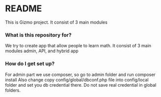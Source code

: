 # README #

This is Gizmo project. It consist of 3 main modules

### What is this repository for? ###

We try to create app that allow people to learn math.
It consist of 3 main modules admin, API, and hybrid app

### How do I get set up? ###

For admin part we use composer, so go to admin folder and run composer install
Also change copy config/global/dbconf.php file into config/local folder and set you db credential there. Do not save real credential in global folders.